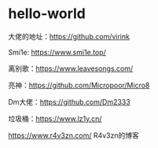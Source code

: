 # hello-world

大佬的地址：https://github.com/virink

Smi1e: https://www.smi1e.top/

离别歌：https://www.leavesongs.com/

亮神：https://github.com/Micropoor/Micro8

Dm大佬：https://github.com/Dm2333

垃圾桶：https://www.lz1y.cn/

https://www.r4v3zn.com/  R4v3zn的博客
